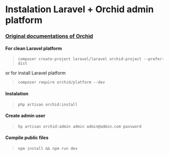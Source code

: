 # Instalation Laravel + Orchid admin platform

### [Original documentations of Orchid](https://orchid.software/ru/docs/ "Original documentations of Orchid")

#### For clean Laravel platform

> `composer create-project laravel/laravel orchid-project --prefer-dist`

or for install Laravel platform

> `composer require orchid/platform --dev`

#### Instalation

> `php artisan orchid:install`

#### Create admin user

> `hp artisan orchid:admin admin admin@admin.com password`

#### Compile public files

> `npm install && npm run dev`

